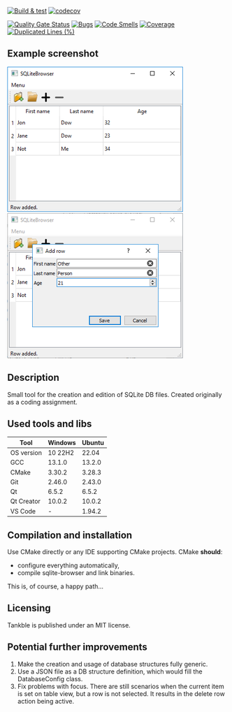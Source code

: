 [![Build & test](https://github.com/przemek83/sqlite-browser/actions/workflows/buld-and-test.yml/badge.svg)](https://github.com/przemek83/sqlite-browser/actions/workflows/buld-and-test.yml)
[![codecov](https://codecov.io/github/przemek83/sqlite-browser/graph/badge.svg?token=K1SR2JA727)](https://codecov.io/github/przemek83/sqlite-browser)

[![Quality Gate Status](https://sonarcloud.io/api/project_badges/measure?project=przemek83_sqlite-browser&metric=alert_status)](https://sonarcloud.io/summary/new_code?id=przemek83_sqlite-browser)
[![Bugs](https://sonarcloud.io/api/project_badges/measure?project=przemek83_sqlite-browser&metric=bugs)](https://sonarcloud.io/summary/new_code?id=przemek83_sqlite-browser)
[![Code Smells](https://sonarcloud.io/api/project_badges/measure?project=przemek83_sqlite-browser&metric=code_smells)](https://sonarcloud.io/summary/new_code?id=przemek83_sqlite-browser)
[![Coverage](https://sonarcloud.io/api/project_badges/measure?project=przemek83_sqlite-browser&metric=coverage)](https://sonarcloud.io/summary/new_code?id=przemek83_sqlite-browser)
[![Duplicated Lines (%)](https://sonarcloud.io/api/project_badges/measure?project=przemek83_sqlite-browser&metric=duplicated_lines_density)](https://sonarcloud.io/summary/new_code?id=przemek83_sqlite-browser)

## Example screenshot  
![Alt text](Screenshot1.png?raw=true "")
![Alt text](Screenshot2.png?raw=true "")

## Description
Small tool for the creation and edition of SQLite DB files. Created originally as a coding assignment.

## Used tools and libs
| Tool |  Windows | Ubuntu |
| --- | --- | --- |
| OS version | 10 22H2 | 22.04 |
| GCC | 13.1.0 | 13.2.0 |
| CMake | 3.30.2 | 3.28.3 |
| Git | 2.46.0 | 2.43.0 |
| Qt | 6.5.2 | 6.5.2 |
| Qt Creator | 10.0.2 | 10.0.2 |
| VS Code | - | 1.94.2 |

## Compilation and installation
Use CMake directly or any IDE supporting CMake projects. CMake **should**:
- configure everything automatically, 
- compile sqlite-browser and link binaries.  

This is, of course, a happy path... 

## Licensing
Tankble is published under an MIT license. 

## Potential further improvements
1) Make the creation and usage of database structures fully generic.  
2) Use a JSON file as a DB structure definition, which would fill the DatabaseConfig class.  
3) Fix problems with focus. There are still scenarios when the current item is set on table view, but a row is not selected. It results in the delete row action being active.  
